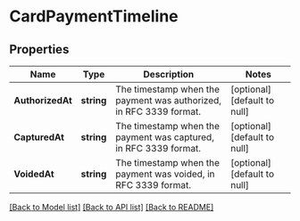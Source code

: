 # CardPaymentTimeline

## Properties
Name | Type | Description | Notes
------------ | ------------- | ------------- | -------------
**AuthorizedAt** | **string** | The timestamp when the payment was authorized, in RFC 3339 format. | [optional] [default to null]
**CapturedAt** | **string** | The timestamp when the payment was captured, in RFC 3339 format. | [optional] [default to null]
**VoidedAt** | **string** | The timestamp when the payment was voided, in RFC 3339 format. | [optional] [default to null]

[[Back to Model list]](../README.md#documentation-for-models) [[Back to API list]](../README.md#documentation-for-api-endpoints) [[Back to README]](../README.md)

